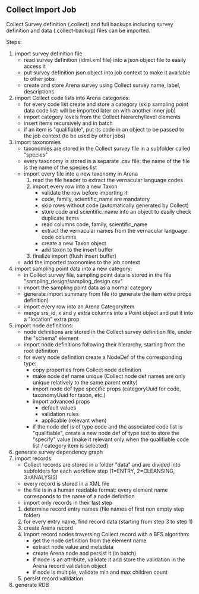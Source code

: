 ## **Collect Import Job**

Collect Survey definition (.collect) and full backups including survey definition and data (.collect-backup) files can be imported.

Steps:

1. import survey definition file
   - read survey definition (idml.xml file) into a json object file to easily access it
   - put survey definition json object into job context to make it available to other jobs
   - create and store Arena survey using Collect survey name, label, descriptions
1. import Collect code lists into Arena categories:
   - for every code list create and store a category (skip sampling point data code list: will be imported later on with another inner job)
   - import category levels from the Collect hierarchy/level elements
   - insert items recursively and in batch
   - if an item is "qualifiable", put its code in an object to be passed to the job context (to be used by other jobs)
1. import taxonomies
   - taxonomies are stored in the Collect survey file in a subfolder called "species"
   - every taxonomy is stored in a separate .csv file: the name of the file is the name of the species list
   - import every file into a new taxonomy in Arena
     1. read the file header to extract the vernacular language codes
     1. import every row into a new Taxon
        - validate the row before importing it:
        - code, family, scientific_name are mandatory
        - skip rows without code (automatically generated by Collect)
        - store code and scientific_name into an object to easily check duplicate items
        - read columns code, family, scientific_name
        - extract the vernacular names from the vernacular language code columns
        - create a new Taxon object
        - add taxon to the insert buffer
     1. finalize import (flush insert buffer)
   - add the imported taxonomies to the job context
1. import sampling point data into a new category:
   - in Collect survey file, sampling point data is stored in the file "sampling_design/sampling_design.csv"
   - import the sampling point data as a normal category
   - generate import summary from file (to generate the item extra props definition)
   - import every row into an Arena CategoryItem
   - merge srs_id, x and y extra columns into a Point object and put it into a "location" extra prop
1. import node definitions:
   - node definitions are stored in the Collect survey definition file, under the "schema" element
   - import node definitions following their hierarchy, starting from the root definition
   - for every node definition create a NodeDef of the corresponding type:
     - copy properties from Collect node definition
     - make node def name unique (Collect node def names are only unique relatively to the same parent entity)
     - import node def type specific props (categoryUuid for code, taxonomyUuid for taxon, etc.)
     - import advanced props
       - default values
       - validation rules
       - applicable (relevant when)
     - if the node def is of type code and the associated code list is "qualifiable", create a new node def of type text to store the "specify" value (make it relevant only when the qualifiable code list / category item is selected)
1. generate survey dependency graph
1. import records
   - Collect records are stored in a folder "data" and are divided into subfolders for each workflow step (1=ENTRY, 2=CLEANSING, 3=ANALYSIS)
   - every record is stored in a XML file
   - the file is in a human readable format: every element name corresponds to the name of a node definition
   - import only records in their last step
   1. determine record entry names (file names of first non empty step folder)
   1. for every entry name, find record data (starting from step 3 to step 1)
   1. create Arena record
   1. import record nodes traversing Collect record with a BFS algorithm:
      - get the node definition from the element name
      - extract node value and metadata
      - create Arena node and persist it (in batch)
      - if node is an attribute, validate it and store the validation in the Arena record validation object
      - if node is multiple, validate min and max children count
   1. persist record validation
1. generate RDB
